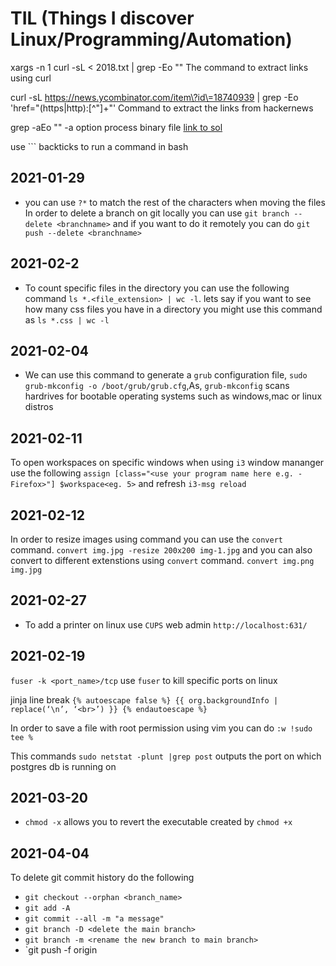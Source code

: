 # TIL (Things I discover Linux/Programming/Automation)


xargs -n 1 curl -sL < 2018.txt | grep -Eo "<title>.*</title>" The command to extract links using curl

curl -sL https://news.ycombinator.com/item\?id\=18740939 | grep -Eo 'href="(https|http):[^\"]+"' Command to extract the links from hackernews

grep -aEo "<title>.*</title>" -a option process binary file [link to sol](https://unix.stackexchange.com/questions/335716/grep-returns-binary-file-standard-input-matches-when-trying-to-find-a-string)

use ``` backticks to run a command in bash


## 2021-01-29
- you can use `?*` to match the rest of the characters when moving the files 
In order to delete a branch on git locally you can use `git branch --delete <branchname>` and if you want to do it remotely you can do `git push --delete <branchname>`

## 2021-02-2
- To count specific files in the directory you can use the following command `ls *.<file_extension> | wc -l`. lets say if you want to see how many css files you have in a directory you might use this command as `ls *.css | wc -l`

## 2021-02-04
- We can use this command to generate a `grub` configuration file, `sudo grub-mkconfig -o /boot/grub/grub.cfg`,As, `grub-mkconfig` scans hardrives for bootable operating systems such as windows,mac or linux distros

## 2021-02-11

To open workspaces on specific windows when using `i3` window mananger use the following `assign [class="<use your program name here e.g. - Firefox>"] $workspace<eg. 5>` and refresh `i3-msg reload`

## 2021-02-12

In order to resize images using command you can use the `convert` command. `convert img.jpg -resize 200x200 img-1.jpg` and you can also convert to different extenstions using `convert` command. `convert img.png img.jpg`


## 2021-02-27
- To add a printer on linux use `CUPS` web admin `http://localhost:631/`
## 2021-02-19

`fuser -k <port_name>/tcp` use `fuser` to kill specific ports on linux

jinja line break `{% autoescape false %} {{ org.backgroundInfo | replace(‘\n’, ‘<br>’) }} {% endautoescape %}`

In order to save a file with root permission using vim you can do `:w !sudo tee %`  

This commands `sudo netstat -plunt |grep post` outputs the port on which postgres db is running on

## 2021-03-20

- `chmod -x` allows you to revert the executable created by `chmod +x`

## 2021-04-04

To delete git commit history do the following
- `git checkout --orphan <branch_name>`
- `git add -A`
- `git commit --all -m "a message"`
- `git branch -D <delete the main branch>`
- `git branch -m <rename the new branch to main branch>`
- `git push -f origin <new branch>


